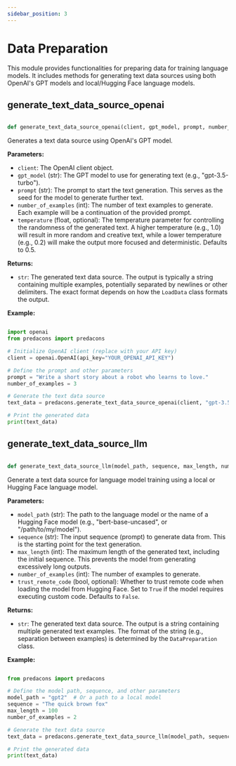```yaml
---
sidebar_position: 3
---
```

# Data Preparation

This module provides functionalities for preparing data for training language models. It includes methods for generating text data sources using both OpenAI's GPT models and local/Hugging Face language models.

## generate_text_data_source_openai
```python

def generate_text_data_source_openai(client, gpt_model, prompt, number_of_examples, temperature=0.5):

```
Generates a text data source using OpenAI's GPT model.

**Parameters:**

-   `client`: The OpenAI client object.
-   `gpt_model` (str): The GPT model to use for generating text (e.g., "gpt-3.5-turbo").
-   `prompt` (str): The prompt to start the text generation. This serves as the seed for the model to generate further text.
-   `number_of_examples` (int): The number of text examples to generate. Each example will be a continuation of the provided prompt.
-   `temperature` (float, optional): The temperature parameter for controlling the randomness of the generated text.  A higher temperature (e.g., 1.0) will result in more random and creative text, while a lower temperature (e.g., 0.2) will make the output more focused and deterministic.  Defaults to 0.5.

**Returns:**

-   `str`: The generated text data source. The output is typically a string containing multiple examples, potentially separated by newlines or other delimiters. The exact format depends on how the `LoadData` class formats the output.

**Example:**

```python

import openai
from predacons import predacons

# Initialize OpenAI client (replace with your API key)
client = openai.OpenAI(api_key="YOUR_OPENAI_API_KEY")

# Define the prompt and other parameters
prompt = "Write a short story about a robot who learns to love."
number_of_examples = 3

# Generate the text data source
text_data = predacons.generate_text_data_source_openai(client, "gpt-3.5-turbo", prompt, number_of_examples)

# Print the generated data
print(text_data)

```

## generate_text_data_source_llm
```python

def generate_text_data_source_llm(model_path, sequence, max_length, number_of_examples, trust_remote_code=False):

```
Generate a text data source for language model training using a local or Hugging Face language model.

**Parameters:**

-   `model_path` (str): The path to the language model or the name of a Hugging Face model (e.g., "bert-base-uncased", or "/path/to/my/model").
-   `sequence` (str): The input sequence (prompt) to generate data from. This is the starting point for the text generation.
-   `max_length` (int): The maximum length of the generated text, including the initial sequence. This prevents the model from generating excessively long outputs.
-   `number_of_examples` (int): The number of examples to generate.
-   `trust_remote_code` (bool, optional): Whether to trust remote code when loading the model from Hugging Face. Set to `True` if the model requires executing custom code. Defaults to `False`.

**Returns:**

-   `str`: The generated text data source. The output is a string containing multiple generated text examples. The format of the string (e.g., separation between examples) is determined by the `DataPreparation` class.

**Example:**

```python

from predacons import predacons

# Define the model path, sequence, and other parameters
model_path = "gpt2"  # Or a path to a local model
sequence = "The quick brown fox"
max_length = 100
number_of_examples = 2

# Generate the text data source
text_data = predacons.generate_text_data_source_llm(model_path, sequence, max_length, number_of_examples)

# Print the generated data
print(text_data)

```